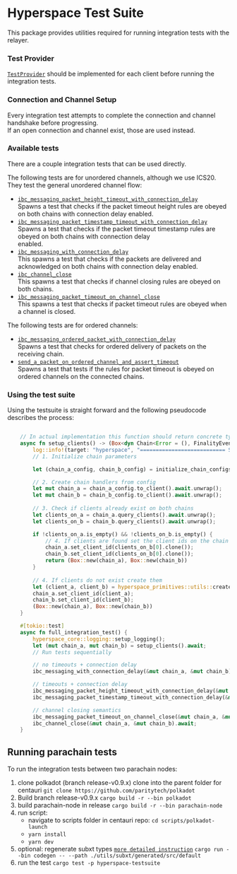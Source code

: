 # Hyperspace Test Suite

This package provides utilities required for running integration tests with the relayer.

### Test Provider

[`TestProvider`](/hyperspace/primitives/src/lib.rs#318) should be implemented for each client before running the integration tests.

### Connection and Channel Setup

Every integration test attempts to complete the connection and channel handshake before progressing.  
If an open connection and channel exist, those are used instead.

### Available tests

There are a couple integration tests that can be used directly.  

The following tests are for unordered channels, although we use ICS20. They test the general unordered channel flow:  
- [`ibc_messaging_packet_height_timeout_with_connection_delay`](/hyperspace/testsuite/src/lib.rs#L444)  
  Spawns a test that checks if the packet timeout height rules are obeyed on both chains with connection delay enabled.  
- [`ibc_messaging_packet_timestamp_timeout_with_connection_delay`](/hyperspace/testsuite/src/lib.rs#L473)  
  Spawns a test that checks if the packet timeout timestamp rules are obeyed on both chains with connection delay  
  enabled.
- [`ibc_messaging_with_connection_delay`](/hyperspace/testsuite/src/lib.rs#L503)  
  This spawns a test that checks if the packets are delivered and acknowledged on both chains with connection delay enabled.  
- [`ibc_channel_close`](/hyperspace/testsuite/src/lib.rs#L530)  
  This spawns a test that checks if channel closing rules are obeyed on both chains.
- [`ibc_messaging_packet_timeout_on_channel_close`](/hyperspace/testsuite/src/lib.rs#L557)  
  This spawns a test that checks if packet timeout rules are obeyed when a channel is closed.

The following tests are for ordered channels:

- [`ibc_messaging_ordered_packet_with_connection_delay`](/hyperspace/testsuite/src/ordered_channels.rs#L213)  
  Spawns a test that checks for ordered delivery of packets on the receiving chain.
- [`send_a_packet_on_ordered_channel_and_assert_timeout`](/hyperspace/testsuite/src/ordered_channels.rs#L250)  
  Spawns a test that tests if the rules for packet timeout is obeyed on ordered channels on the connected chains.

### Using the test suite

Using the testsuite is straight forward and the following pseudocode describes the process:  

```rust

    // In actual implementation this function should return concrete types instead of trait objects
    async fn setup_clients() -> (Box<dyn Chain<Error = (), FinalityEvent = ()>>, Box<dyn Chain<Error = (), FinalityEvent = ()>>) {
        log::info!(target: "hyperspace", "=========================== Starting Test ===========================");
        // 1. Initialize chain parameters

        let (chain_a_config, chain_b_config) = initialize_chain_configs();

        // 2. Create chain handlers from config
        let mut chain_a = chain_a_config.to_client().await.unwrap();
        let mut chain_b = chain_b_config.to_client().await.unwrap();
    
        // 3. Check if clients already exist on both chains
        let clients_on_a = chain_a.query_clients().await.unwrap();
        let clients_on_b = chain_b.query_clients().await.unwrap();

        if !clients_on_a.is_empty() && !clients_on_b.is_empty() {
            // 4. If clients are found set the client ids on the chain handlers
            chain_a.set_client_id(clients_on_b[0].clone());
            chain_b.set_client_id(clients_on_b[0].clone());
            return (Box::new(chain_a), Box::new(chain_b))
        }
    
        // 4. If clients do not exist create them
        let (client_a, client_b) = hyperspace_primitives::utils::create_clients(&chain_a, &chain_b).await.unwrap();
        chain_a.set_client_id(client_a);
        chain_b.set_client_id(client_b);
        (Box::new(chain_a), Box::new(chain_b))
    }

    #[tokio::test]
    async fn full_integration_test() {
        hyperspace_core::logging::setup_logging();
        let (mut chain_a, mut chain_b) = setup_clients().await;
        // Run tests sequentially

        // no timeouts + connection delay
        ibc_messaging_with_connection_delay(&mut chain_a, &mut chain_b).await;

        // timeouts + connection delay
        ibc_messaging_packet_height_timeout_with_connection_delay(&mut chain_a, &mut chain_b).await;
        ibc_messaging_packet_timestamp_timeout_with_connection_delay(&mut chain_a, &mut chain_b).await;

        // channel closing semantics
        ibc_messaging_packet_timeout_on_channel_close(&mut chain_a, &mut chain_b).await;
        ibc_channel_close(&mut chain_a, &mut chain_b).await;
    }

```

## Running parachain tests

To run the integration tests between two parachain nodes:

1. clone polkadot (branch release-v0.9.x) clone into the parent folder for centauri
   `git clone https://github.com/paritytech/polkadot`
2. Build branch release-v0.9.x `cargo build -r --bin polkadot`
3. build parachain-node in release `cargo build -r --bin parachain-node`
4. run script:
   - navigate to scripts folder in centauri repo: `cd scripts/polkadot-launch`
   - `yarn install`
   - `yarn dev`
5. optional: regenerate subxt types [`more detailed instruction`](../../utils/subxt/codegen/README.md)
   `cargo run --bin codegen -- --path ./utils/subxt/generated/src/default`
6. run the test
   `cargo test -p hyperspace-testsuite`
